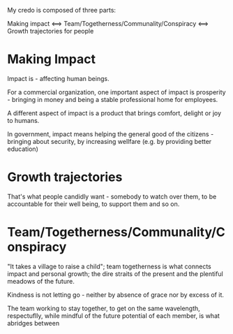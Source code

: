 My credo is composed of three parts:

Making impact ⟺ Team/Togetherness/Communality/Conspiracy ⟺ Growth trajectories for people

# Making Impact
Impact is - affecting human beings.

For a commercial organization, one important aspect of impact is prosperity - bringing in money and being a stable professional home for employees.

A different aspect of impact is a product that brings comfort, delight or joy to humans.

In government, impact means helping the general good of the citizens - bringing about security, by increasing wellfare (e.g. by providing better education)

# Growth trajectories 
That's what people candidly want - somebody to watch over them, to be accountable for their well being, to support them and so on.

# Team/Togetherness/Communality/Conspiracy
"It takes a village to raise a child"; team togetherness is what connects impact and personal growth; the dire straits of the present and the plentiful meadows of the future.

Kindness is not letting go - neither by absence of grace nor by excess of it.

The team working to stay together, to get on the same wavelength, respectuflly, while mindful of the future potential of each member, is what abridges between
